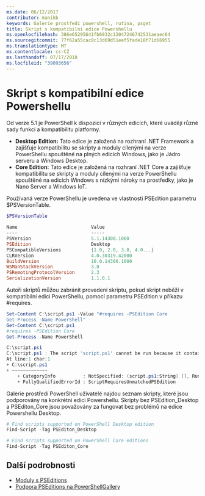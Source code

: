 ```yaml
---
ms.date: 06/12/2017
contributor: manikb
keywords: Galerie prostředí powershell, rutina, psget
title: Skript s kompatibilní edice Powershellu
ms.openlocfilehash: 386e65295641fb6932c13047246742531aeaec64
ms.sourcegitcommit: 77f62a55cac8c13d69d51eef5fade18f71d66955
ms.translationtype: MT
ms.contentlocale: cs-CZ
ms.lasthandoff: 07/17/2018
ms.locfileid: "39093656"
---
```

# <a name="script-with-compatible-powershell-editions"></a>Skript s kompatibilní edice Powershellu

Od verze 5.1 je PowerShell k dispozici v různých edicích, které uvádějí různé sady funkcí a kompatibilitu platformy.

- **Desktop Edition:** Tato edice je založená na rozhraní .NET Framework a zajišťuje kompatibilitu se skripty a moduly cílenými na verze PowerShellu spouštěné na plných edicích Windows, jako je Jádro serveru a Windows Desktop.
- **Core Edition:** Tato edice je založená na rozhraní .NET Core a zajišťuje kompatibilitu se skripty a moduly cílenými na verze PowerShellu spouštěné na edicích Windows s nízkými nároky na prostředky, jako je Nano Server a Windows IoT.

Používaná verze PowerShellu je uvedena ve vlastnosti PSEdition parametru $PSVersionTable.

```powershell
$PSVersionTable

Name                           Value
----                           -----
PSVersion                      5.1.14300.1000
PSEdition                      Desktop
PSCompatibleVersions           {1.0, 2.0, 3.0, 4.0...}
CLRVersion                     4.0.30319.42000
BuildVersion                   10.0.14300.1000
WSManStackVersion              3.0
PSRemotingProtocolVersion      2.3
SerializationVersion           1.1.0.1
```

Autoři skriptů můžou zabránit provedení skriptu, pokud skript neběží v kompatibilní edici PowerShellu, pomocí parametru PSEdition v příkazu #requires.

```powershell
Set-Content C:\script.ps1 -Value "#requires -PSEdition Core
Get-Process -Name PowerShell"
Get-Content C:\script.ps1
#requires -PSEdition Core
Get-Process -Name PowerShell

C:\script.ps1
C:\script.ps1 : The script 'script.ps1' cannot be run because it contained a "#requires" statement for PowerShell Core edition. The edition of PowerShell that is required by the script does not match the currently running PowerShell Desktop edition.
At line:1 char:1
+ C:\script.ps1
+ ~~~~~~~~~~~~~
    + CategoryInfo          : NotSpecified: (script.ps1:String) [], RuntimeException
    + FullyQualifiedErrorId : ScriptRequiresUnmatchedPSEdition
```

Galerie prostředí PowerShell uživatelé najdou seznam skripty, které jsou podporovány na konkrétní edici Powershellu.
Skripty bez PSEdition_Desktop a PSEditon_Core jsou považovány za fungovat bez problémů na edice Powershellu Desktop.

```powershell
# Find scripts supported on PowerShell Desktop edition
Find-Script -Tag PSEditon_Desktop

# Find scripts supported on PowerShell Core editions
Find-Script -Tag PSEditon_Core
```

## <a name="more-details"></a>Další podrobnosti

- [Moduly s PSEditions](module-psedition-support.md)
- [Podpora PSEditions na PowerShellGallery](../how-to/finding-items/searching-by-psedition.md)
